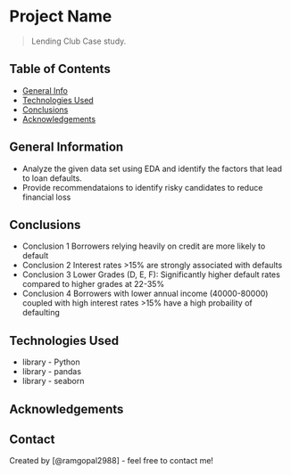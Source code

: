# Project Name
> Lending Club Case study.


## Table of Contents
* [General Info](#general-information)
* [Technologies Used](#technologies-used)
* [Conclusions](#conclusions)
* [Acknowledgements](#acknowledgements)

<!-- You can include any other section that is pertinent to your problem -->

## General Information
- Analyze the given data set using EDA and identify the factors that lead to loan defaults.
- Provide recommendataions to identify risky candidates to reduce financial loss

<!-- You don't have to answer all the questions - just the ones relevant to your project. -->

## Conclusions
- Conclusion 1 Borrowers relying heavily on credit are more likely to default
- Conclusion 2 Interest rates >15% are strongly associated with defaults
- Conclusion 3 Lower Grades (D, E, F): Significantly higher default rates compared to higher grades at 22-35%
- Conclusion 4 Borrowers with lower annual income (40000-80000) coupled with high interest rates >15% have a high probaility of defaulting


<!-- You don't have to answer all the questions - just the ones relevant to your project. -->


## Technologies Used
- library - Python
- library - pandas
- library - seaborn

<!-- As the libraries versions keep on changing, it is recommended to mention the version of library used in this project -->

## Acknowledgements



## Contact
Created by [@ramgopal2988] - feel free to contact me!


<!-- Optional -->
<!-- ## License -->
<!-- This project is open source and available under the [... License](). -->

<!-- You don't have to include all sections - just the one's relevant to your project -->